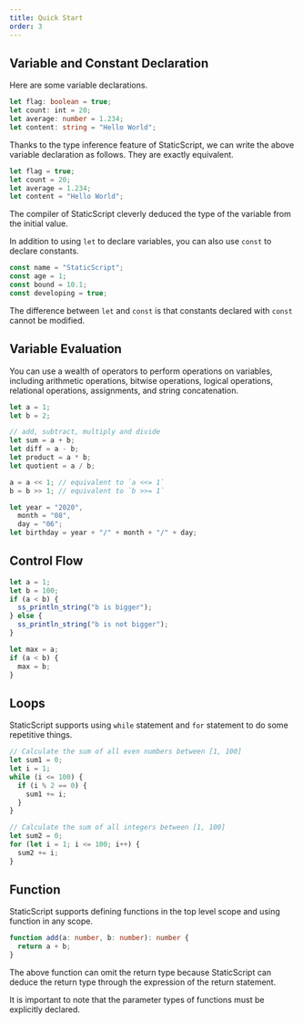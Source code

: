 ```yaml
---
title: Quick Start
order: 3
---
```


## Variable and Constant Declaration

Here are some variable declarations.

```typescript
let flag: boolean = true;
let count: int = 20;
let average: number = 1.234;
let content: string = "Hello World";
```

Thanks to the type inference feature of StaticScript, we can write the above variable declaration as follows. They are exactly equivalent.

```typescript
let flag = true;
let count = 20;
let average = 1.234;
let content = "Hello World";
```

The compiler of StaticScript cleverly deduced the type of the variable from the initial value.

In addition to using `let` to declare variables, you can also use `const` to declare constants.

```typescript
const name = "StaticScript";
const age = 1;
const bound = 10.1;
const developing = true;
```

The difference between `let` and `const` is that constants declared with `const` cannot be modified.

## Variable Evaluation

You can use a wealth of operators to perform operations on variables, including arithmetic operations, bitwise operations, logical operations, relational operations, assignments, and string concatenation.

```typescript
let a = 1;
let b = 2;

// add, subtract, multiply and divide
let sum = a + b;
let diff = a - b;
let product = a * b;
let quotient = a / b;

a = a << 1; // equivalent to `a <<= 1`
b = b >> 1; // equivalent to `b >>= 1`

let year = "2020",
  month = "08",
  day = "06";
let birthday = year + "/" + month + "/" + day;
```

## Control Flow

```typescript
let a = 1;
let b = 100;
if (a < b) {
  ss_println_string("b is bigger");
} else {
  ss_println_string("b is not bigger");
}

let max = a;
if (a < b) {
  max = b;
}
```

## Loops

StaticScript supports using `while` statement and `for` statement to do some repetitive things.

```typescript
// Calculate the sum of all even numbers between [1, 100]
let sum1 = 0;
let i = 1;
while (i <= 100) {
  if (i % 2 == 0) {
    sum1 += i;
  }
}

// Calculate the sum of all integers between [1, 100]
let sum2 = 0;
for (let i = 1; i <= 100; i++) {
  sum2 += i;
}
```

## Function

StaticScript supports defining functions in the top level scope and using function in any scope.

```typescript
function add(a: number, b: number): number {
  return a + b;
}
```

The above function can omit the return type because StaticScript can deduce the return type through the expression of the return statement.

It is important to note that the parameter types of functions must be explicitly declared.

